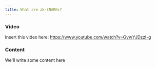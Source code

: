 ```yaml
---
title: What are zk-SNARKs?
---
```


### Video

Insert this video here: https://www.youtube.com/watch?v=GvwYJDzzI-g

### Content

We'll write some content here
